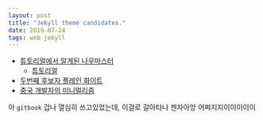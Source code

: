 ```yaml
---
layout: post
title: "Jekyll theme candidates."
date: 2019-07-24
tags: web jekyll
---
```

- [튜토리얼에서 알게된 나우마스터](https://github.com/barryclark/jekyll-now)
  - [튜토리얼](https://thdev.net/653)
- [두번째 후보자 플레인 화이트](http://jekyllthemes.org/themes/PlainWhite-Jekyll/)
- [중국 개발자의 미니멀리즘](http://jekyllthemes.org/themes/Biu/)

아 `gitbook` 겁나 열심히 쓰고있었는데, 이걸로 갈아타나 젠자아앙 어쩌지지이이이이이
